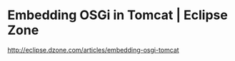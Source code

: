 <!--
id: 946431725
link: http://kevinisom.info/post/946431725/embedding-osgi-in-tomcat-eclipse-zone
slug: embedding-osgi-in-tomcat-eclipse-zone
date: Fri Aug 13 2010 20:24:47 GMT+1200 (NZST)
raw: {"blog_name":"kevinisom","id":946431725,"post_url":"http://kevinisom.info/post/946431725/embedding-osgi-in-tomcat-eclipse-zone","slug":"embedding-osgi-in-tomcat-eclipse-zone","type":"link","date":"2010-08-13 08:24:47 GMT","timestamp":1281687887,"state":"published","format":"html","reblog_key":"LNCL8X4t","tags":[],"short_url":"http://tmblr.co/Zw68YyuQMRj","highlighted":[],"feed_item":"http://eclipse.dzone.com/articles/embedding-osgi-tomcat","from_feed_id":"650234","note_count":0,"title":"Embedding OSGi in Tomcat | Eclipse Zone","url":"http://eclipse.dzone.com/articles/embedding-osgi-tomcat","description":""}
publish: 2010-08-013
tags: 
title: Embedding OSGi in Tomcat | Eclipse Zone
-->


Embedding OSGi in Tomcat | Eclipse Zone
=======================================

<http://eclipse.dzone.com/articles/embedding-osgi-tomcat>

